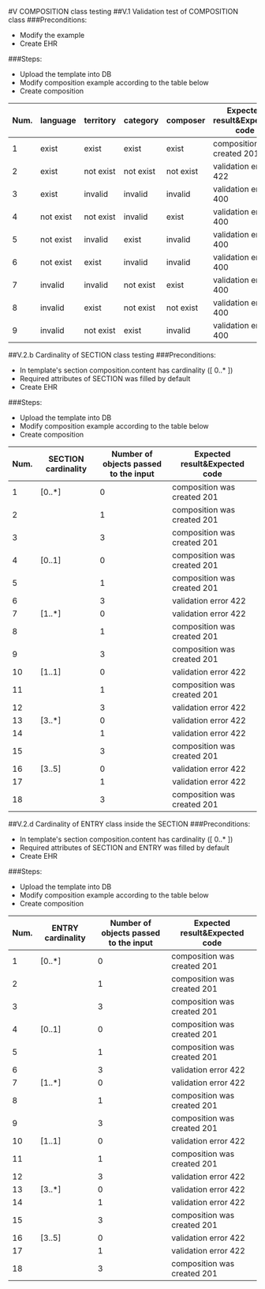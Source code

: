 #V COMPOSITION class testing
##V.1 Validation test of COMPOSITION class
###Preconditions:
* Modify the example
* Create EHR

###Steps:
* Upload the template into DB
* Modify composition example according to the table below
* Create composition

|  Num.  |	 language |	territory | category |composer   |  Expected result&Expected code    |
|--------|------------|-----------|----------|-----------|-----------------------------------|
|    1	 |   exist    |  exist    |  exist   |  exist    |   composition was created	201  |
|    2   |   exist    |  not exist| not exist| not exist |   validation error	        422  |
|    3   |   exist    |  invalid  | invalid  | invalid   |   validation error	        400  |
|    4   |   not exist|  not exist| invalid  |  exist    |   validation error	        400  |
|    5   |   not exist|  invalid  |  exist   | invalid   |   validation error	        400  |
|    6   |   not exist|  exist    | invalid  | invalid   |   validation error	        400  |
|    7   |   invalid  |  invalid  | not exist| exist     |   validation error	        400  |
|    8   |   invalid  |  exist    | not exist| not exist |   validation error	        400  |
|    9   |   invalid  |  not exist|  exist   |  invalid  |   validation error	        400  |


##V.2.b Cardinality of SECTION class testing
###Preconditions:
* In template's section composition.content has cardinality ([ 0..* ])
* Required attributes of SECTION was filled by default
* Create EHR

###Steps:
* Upload the template into DB
* Modify composition example according to the table below
* Create composition

|  Num.  |	 SECTION cardinality |	Number of objects passed to the input   |  Expected result&Expected code    |
|--------|-----------------------|-----------------------|-----------------------------------|
|    1	 |       [0..*]          |    	 0               |   composition was created	201  |
|    2   |                       |       1               |   composition was created	201  |
|    3   |                       |       3               |   composition was created	201  |
|    4   |       [0..1]          |       0               |   composition was created	201  |
|    5   |                       |       1               |   composition was created	201  |
|    6   |                       |       3               |   validation error	        422  |
|    7   |       [1..*]          |       0               |   validation error	        422  |
|    8   |                       |       1               |   composition was created	201  |
|    9   |                       |       3               |   composition was created	201  |
|    10  |       [1..1]          |       0               |   validation error	        422  |
|    11  |                       |       1               |   composition was created	201  |
|    12  |                       |       3               |   validation error	        422  |
|    13  |       [3..*]          |       0               |   validation error	        422  |
|    14  |                       |       1               |   validation error	        422  |
|    15  |                       |       3               |   composition was created	201  |
|    16  |       [3..5]          |       0               |   validation error	        422  |
|    17  |                       |       1               |   validation error	        422  |
|    18  |                       |       3               |   composition was created	201  |


##V.2.d Cardinality of ENTRY class inside the SECTION
###Preconditions:
* In template's section composition.content has cardinality ([ 0..* ])
* Required attributes of SECTION and ENTRY was filled by default
* Create EHR

###Steps:
* Upload the template into DB
* Modify composition example according to the table below
* Create composition

|  Num.  |	 ENTRY cardinality   |	Number of objects passed to the input   |  Expected result&Expected code    |
|--------|-----------------------|-----------------------|-----------------------------------|
|    1	 |       [0..*]          |    	 0               |   composition was created	201  |
|    2   |                       |       1               |   composition was created	201  |
|    3   |                       |       3               |   composition was created	201  |
|    4   |       [0..1]          |       0               |   composition was created	201  |
|    5   |                       |       1               |   composition was created	201  |
|    6   |                       |       3               |   validation error	        422  |
|    7   |       [1..*]          |       0               |   validation error	        422  |
|    8   |                       |       1               |   composition was created	201  |
|    9   |                       |       3               |   composition was created	201  |
|    10  |       [1..1]          |       0               |   validation error	        422  |
|    11  |                       |       1               |   composition was created	201  |
|    12  |                       |       3               |   validation error	        422  |
|    13  |       [3..*]          |       0               |   validation error	        422  |
|    14  |                       |       1               |   validation error	        422  |
|    15  |                       |       3               |   composition was created	201  |
|    16  |       [3..5]          |       0               |   validation error	        422  |
|    17  |                       |       1               |   validation error	        422  |
|    18  |                       |       3               |   composition was created	201  |